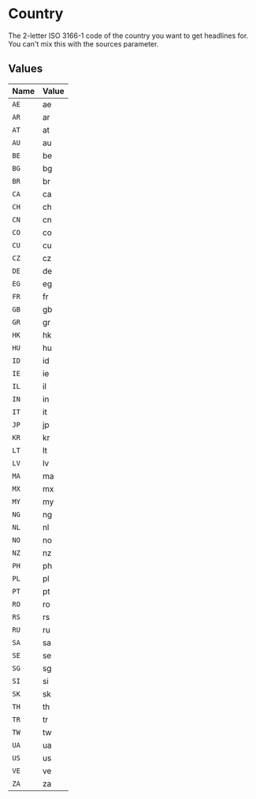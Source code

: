 # Country

The 2-letter ISO 3166-1 code of the country you want to get headlines
for. You can't mix this with the sources parameter.



## Values

| Name  | Value |
| ----- | ----- |
| `AE`  | ae    |
| `AR`  | ar    |
| `AT`  | at    |
| `AU`  | au    |
| `BE`  | be    |
| `BG`  | bg    |
| `BR`  | br    |
| `CA`  | ca    |
| `CH`  | ch    |
| `CN`  | cn    |
| `CO`  | co    |
| `CU`  | cu    |
| `CZ`  | cz    |
| `DE`  | de    |
| `EG`  | eg    |
| `FR`  | fr    |
| `GB`  | gb    |
| `GR`  | gr    |
| `HK`  | hk    |
| `HU`  | hu    |
| `ID`  | id    |
| `IE`  | ie    |
| `IL`  | il    |
| `IN`  | in    |
| `IT`  | it    |
| `JP`  | jp    |
| `KR`  | kr    |
| `LT`  | lt    |
| `LV`  | lv    |
| `MA`  | ma    |
| `MX`  | mx    |
| `MY`  | my    |
| `NG`  | ng    |
| `NL`  | nl    |
| `NO`  | no    |
| `NZ`  | nz    |
| `PH`  | ph    |
| `PL`  | pl    |
| `PT`  | pt    |
| `RO`  | ro    |
| `RS`  | rs    |
| `RU`  | ru    |
| `SA`  | sa    |
| `SE`  | se    |
| `SG`  | sg    |
| `SI`  | si    |
| `SK`  | sk    |
| `TH`  | th    |
| `TR`  | tr    |
| `TW`  | tw    |
| `UA`  | ua    |
| `US`  | us    |
| `VE`  | ve    |
| `ZA`  | za    |